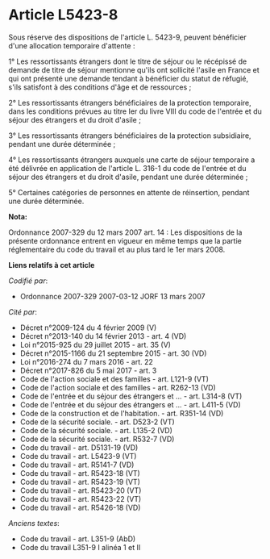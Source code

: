 # Article L5423-8

Sous réserve des dispositions de l'article L. 5423-9, peuvent bénéficier d'une allocation temporaire d'attente :

1° Les ressortissants étrangers dont le titre de séjour ou le récépissé de demande de titre de séjour mentionne qu'ils ont
sollicité l'asile en France et qui ont présenté une demande tendant à bénéficier du statut de réfugié, s'ils satisfont à des
conditions d'âge et de ressources ;

2° Les ressortissants étrangers bénéficiaires de la protection temporaire, dans les conditions prévues au titre Ier du livre
VIII du code de l'entrée et du séjour des étrangers et du droit d'asile ;

3° Les ressortissants étrangers bénéficiaires de la protection subsidiaire, pendant une durée déterminée ;

4° Les ressortissants étrangers auxquels une carte de séjour temporaire a été délivrée en application de l'article L. 316-1
du code de l'entrée et du séjour des étrangers et du droit d'asile, pendant une durée déterminée ;

5° Certaines catégories de personnes en attente de réinsertion, pendant une durée déterminée.

**Nota:**

Ordonnance 2007-329 du 12 mars 2007 art. 14 : Les dispositions de la présente ordonnance entrent en vigueur en même temps que
la partie réglementaire du code du travail et au plus tard le 1er mars 2008.

**Liens relatifs à cet article**

_Codifié par_:

  - Ordonnance 2007-329 2007-03-12 JORF 13 mars 2007

_Cité par_:

  - Décret n°2009-124 du 4 février 2009 (V)
  - Décret n°2013-140 du 14 février 2013 - art. 4 (VD)
  - Loi n°2015-925 du 29 juillet 2015 - art. 35 (V)
  - Décret n°2015-1166 du 21 septembre 2015 - art. 30 (VD)
  - Loi n°2016-274 du 7 mars 2016 - art. 22
  - Décret n°2017-826 du 5 mai 2017 - art. 3
  - Code de l'action sociale et des familles - art. L121-9 (VT)
  - Code de l'action sociale et des familles - art. R262-13 (VD)
  - Code de l'entrée et du séjour des étrangers et ... - art. L314-8 (VT)
  - Code de l'entrée et du séjour des étrangers et ... - art. L411-5 (VD)
  - Code de la construction et de l'habitation. - art. R351-14 (VD)
  - Code de la sécurité sociale. - art. D523-2 (VT)
  - Code de la sécurité sociale. - art. L135-2 (VD)
  - Code de la sécurité sociale. - art. R532-7 (VD)
  - Code du travail - art. D5131-19 (VD)
  - Code du travail - art. L5423-9 (VT)
  - Code du travail - art. R5141-7 (VD)
  - Code du travail - art. R5423-18 (VT)
  - Code du travail - art. R5423-19 (VT)
  - Code du travail - art. R5423-20 (VT)
  - Code du travail - art. R5423-22 (VT)
  - Code du travail - art. R5426-18 (VD)

_Anciens textes_:

  - Code du travail - art. L351-9 (AbD)
  - Code du travail L351-9 I alinéa 1 et II
